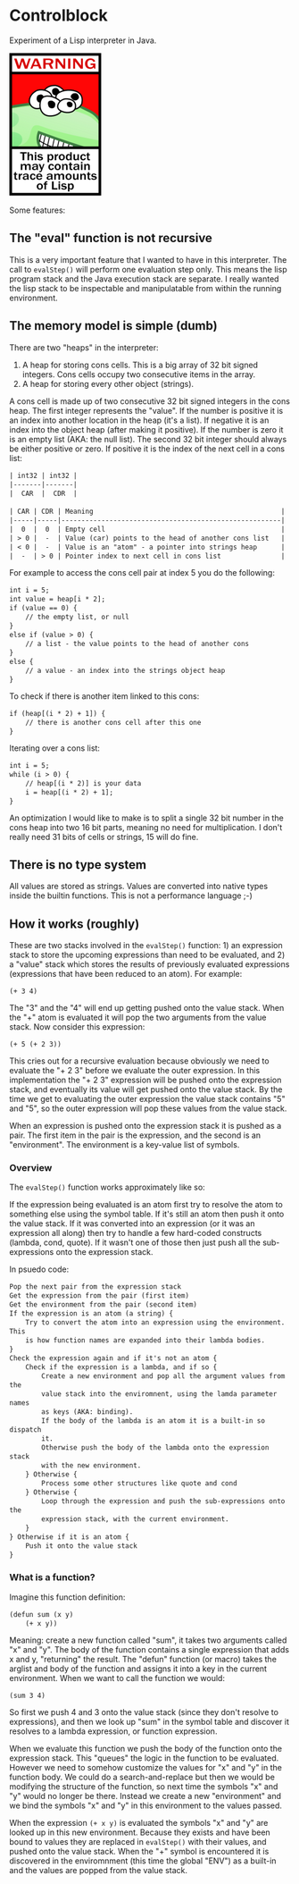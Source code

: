 # Controlblock

Experiment of a Lisp interpreter in Java.

![funny lisp](https://github.com/kristov/controlblock/blob/master/lisplogo_warning.png?raw=true)

Some features:

## The "eval" function is not recursive

This is a very important feature that I wanted to have in this interpreter. The call to `evalStep()` will perform one evaluation step only. This means the lisp program stack and the Java execution stack are separate. I really wanted the lisp stack to be inspectable and manipulatable from within the running environment.

## The memory model is simple (dumb)

There are two "heaps" in the interpreter:

1) A heap for storing cons cells. This is a big array of 32 bit signed integers. Cons cells occupy two consecutive items in the array.
2) A heap for storing every other object (strings).

A cons cell is made up of two consecutive 32 bit signed integers in the cons heap. The first integer represents the "value". If the number is positive it is an index into another location in the heap (it's a list). If negative it is an index into the object heap (after making it positive). If the number is zero it is an empty list (AKA: the null list). The second 32 bit integer should always be either positive or zero. If positive it is the index of the next cell in a cons list:

    | int32 | int32 |
    |-------|-------|
    |  CAR  |  CDR  |

    | CAR | CDR | Meaning                                               |
    |-----|-----|-------------------------------------------------------|
    |  0  |  0  | Empty cell                                            |
    | > 0 |  -  | Value (car) points to the head of another cons list   |
    | < 0 |  -  | Value is an "atom" - a pointer into strings heap      |
    |  -  | > 0 | Pointer index to next cell in cons list               |

For example to access the cons cell pair at index 5 you do the following:

    int i = 5;
    int value = heap[i * 2];
    if (value == 0) {
        // the empty list, or null
    }
    else if (value > 0) {
        // a list - the value points to the head of another cons
    }
    else {
        // a value - an index into the strings object heap
    }

To check if there is another item linked to this cons:

    if (heap[(i * 2) + 1]) {
        // there is another cons cell after this one
    }

Iterating over a cons list:

    int i = 5;
    while (i > 0) {
        // heap[(i * 2)] is your data
        i = heap[(i * 2) + 1];
    }

An optimization I would like to make is to split a single 32 bit number in the cons heap into two 16 bit parts, meaning no need for multiplication. I don't really need 31 bits of cells or strings, 15 will do fine.

## There is no type system

All values are stored as strings. Values are converted into native types inside the builtin functions. This is not a performance language ;-)

## How it works (roughly)

These are two stacks involved in the `evalStep()` function: 1) an expression stack to store the upcoming expressions than need to be evaluated, and 2) a "value" stack which stores the results of previously evaluated expressions (expressions that have been reduced to an atom). For example:

    (+ 3 4)

The "3" and the "4" will end up getting pushed onto the value stack. When the "+" atom is evaluated it will pop the two arguments from the value stack. Now consider this expression:

    (+ 5 (+ 2 3))

This cries out for a recursive evaluation because obviously we need to evaluate the "+ 2 3" before we evaluate the outer expression. In this implementation the "+ 2 3" expression will be pushed onto the expression stack, and eventually its value will get pushed onto the value stack. By the time we get to evaluating the outer expression the value stack contains "5" and "5", so the outer expression will pop these values from the value stack.

When an expression is pushed onto the expression stack it is pushed as a pair. The first item in the pair is the expression, and the second is an "environment". The environment is a key-value list of symbols.

### Overview

The `evalStep()` function works approximately like so:

If the expression being evaluated is an atom first try to resolve the atom to something else using the symbol table. If it's still an atom then push it onto the value stack. If it was converted into an expression (or it was an expression all along) then try to handle a few hard-coded constructs (lambda, cond, quote). If it wasn't one of those then just push all the sub-expressions onto the expression stack.

In psuedo code:

    Pop the next pair from the expression stack
    Get the expression from the pair (first item)
    Get the environment from the pair (second item)
    If the expression is an atom (a string) {
        Try to convert the atom into an expression using the environment. This
        is how function names are expanded into their lambda bodies.
    }
    Check the expression again and if it's not an atom {
        Check if the expression is a lambda, and if so {
            Create a new environment and pop all the argument values from the
            value stack into the enviromnent, using the lamda parameter names
            as keys (AKA: binding).
            If the body of the lambda is an atom it is a built-in so dispatch
            it.
            Otherwise push the body of the lambda onto the expression stack
            with the new environment.
        } Otherwise {
            Process some other structures like quote and cond
        } Otherwise {
            Loop through the expression and push the sub-expressions onto the
            expression stack, with the current environment.
        }
    } Otherwise if it is an atom {
        Push it onto the value stack
    }

### What is a function?

Imagine this function definition:

    (defun sum (x y)
        (+ x y))

Meaning: create a new function called "sum", it takes two arguments called "x" and "y". The body of the function contains a single expression that adds x and y, "returning" the result. The "defun" function (or macro) takes the arglist and body of the function and assigns it into a key in the current environment. When we want to call the function we would:

    (sum 3 4)

So first we push 4 and 3 onto the value stack (since they don't resolve to expressions), and then we look up "sum" in the symbol table and discover it resolves to a lambda expression, or function expression.

When we evaluate this function we push the body of the function onto the expression stack. This "queues" the logic in the function to be evaluated. However we need to somehow customize the values for "x" and "y" in the function body. We could do a search-and-replace but then we would be modifying the structure of the function, so next time the symbols "x" and "y" would no longer be there. Instead we create a new "environment" and we bind the symbols "x" and "y" in this environment to the values passed.

When the expression `(+ x y)` is evaluated the symbols "x" and "y" are looked up in this new environment. Because they exists and have been bound to values they are replaced in `evalStep()` with their values, and pushed onto the value stack. When the "+" symbol is encountered it is discovered in the enviromnment (this time the global "ENV") as a built-in and the values are popped from the value stack.


